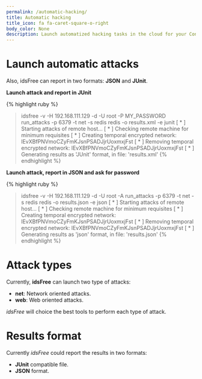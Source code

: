 ```yaml
---
permalink: /automatic-hacking/
title: Automatic hacking
title_icon: fa fa-caret-square-o-right
body_color: None
description: Launch automatized hacking tasks in the cloud for your Continuous integration cycles 
---
```


Launch automatic attacks
========================

Also, idsFree can report in two formats: **JSON** and **JUnit**.

**Launch attack and report in JUnit**

{% highlight ruby %}
> idsfree -v -H 192.168.111.129  -d -U root -P MY_PASSWORD run_attacks  -p  6379 -t net -s redis redis -o results.xml -e junit
[ * ] Starting attacks of remote host...
[ * ] Checking remote machine for minimum requisites
[ * ] Creating temporal encrypted network: lEvXBfPNVmoCZyFmKJsnPSADJjrUoxmxjFst
[ * ] Removing temporal encrypted network: lEvXBfPNVmoCZyFmKJsnPSADJjrUoxmxjFst
[ * ] Generating results as 'JUnit' format, in file: 'results.xml'
{% endhighlight %}

**Launch attack, report in JSON and ask for password**

{% highlight ruby %}
> idsfree -v -H 192.168.111.129  -d -U root -A run_attacks  -p  6379 -t  net -s redis redis -o results.json -e json
[ * ] Starting attacks of remote host...
[ * ] Checking remote machine for minimum requisites
[ * ] Creating temporal encrypted network: lEvXBfPNVmoCZyFmKJsnPSADJjrUoxmxjFst
[ * ] Removing temporal encrypted network: lEvXBfPNVmoCZyFmKJsnPSADJjrUoxmxjFst
[ * ] Generating results as 'json' format, in file: 'results.json'
{% endhighlight %}


Attack types
============

Currently, **idsFree** can launch two type of attacks: 

- **net**: Network oriented attacks. 
- **web**: Web oriented attacks.

*idsFree* will choice the best tools to perform each type of attack.

Results format
==============

Currently *idsFree* could report the results in two formats:

- **JUnit** compatible file.
- **JSON** format.